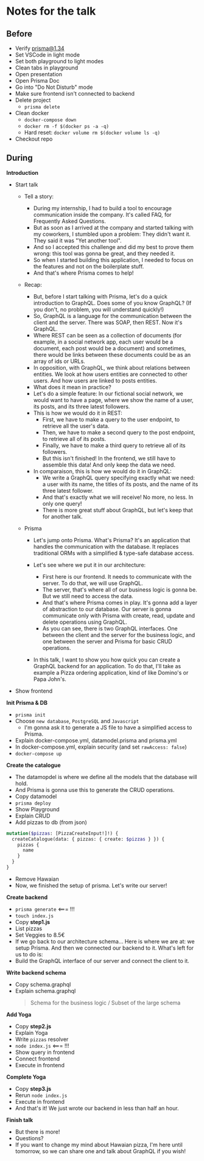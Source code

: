 # Notes for the talk

## Before

- Verify prisma@1.34
- Set VSCode in light mode
- Set both playground to light modes
- Clean tabs in playground
- Open presentation
- Open Prisma Doc
- Go into "Do Not Disturb" mode
- Make sure frontend isn't connected to backend
- Delete project
  - `prisma delete`
- Clean docker
  - `docker-compose down`
  - `docker rm -f $(docker ps -a -q)`
  - Hard reset: `docker volume rm $(docker volume ls -q)`
- Checkout repo

## During

**Introduction**

- Start talk

  - Tell a story:

    - During my internship, I had to build a tool to encourage communication inside the company. It's called FAQ, for Frequently Asked Questions.
    - But as soon as I arrived at the company and started talking with my coworkers, I stumbled upon a problem: They didn't want it. They said it was "Yet another tool".
    - And so I accepted this challenge and did my best to prove them wrong: this tool was gonna be great, and they needed it.
    - So when I started building this application, I needed to focus on the features and not on the boilerplate stuff.
    - And that's where Prisma comes to help!

  - Recap:

    - But, before I start talking with Prisma, let's do a quick introduction to GraphQL. Does some of you know GraphQL? (If you don't, no problem, you will understand quickly!)
    - So, GraphQL is a language for the communication between the client and the server. There was SOAP, then REST. Now it's GraphQL.
    - Where REST can be seen as a collection of documents (for example, in a social network app, each user would be a document, each post would be a document) and sometimes, there would be links between these documents could be as an array of ids or URLs.
    - In opposition, with GraphQL, we think about relations between entities. We look at how users entities are connected to other users. And how users are linked to posts entities.
    - What does it mean in practice?
    - Let's do a simple feature: In our fictional social network, we would want to have a page, where we show the name of a user, its posts, and its three latest followers.
    - This is how we would do it in REST:
      - First, we have to make a query to the user endpoint, to retrieve all the user's data.
      - Then, we have to make a second query to the post endpoint, to retrieve all of its posts.
      - Finally, we have to make a third query to retrieve all of its followers.
      - But this isn't finished! In the frontend, we still have to assemble this data! And only keep the data we need.
    - In comparaison, this is how we would do it in GraphQL:
      - We write a GraphQL query specifying exactly what we need: a user with its name, the titles of its posts, and the name of its three latest follower.
      - And that's exactly what we will receive! No more, no less. In only one query!
      - There is more great stuff about GraphQL, but let's keep that for another talk.

  - Prisma

    - Let's jump onto Prisma. What's Prisma? It's an application that handles the communication with the database. It replaces traditional ORMs with a simplified & type-safe database access.
    - Let's see where we put it in our architecture:

      - First here is our frontend. It needs to communicate with the server. To do that, we will use GraphQL.
      - The server, that's where all of our business logic is gonna be. But we still need to access the data.
      - And that's where Prisma comes in play. It's gonna add a layer of abstraction to our database. Our server is gonna communicate only with Prisma with create, read, update and delete operations using GraphQL.
      - As you can see, there is two GraphQL interfaces. One between the client and the server for the business logic, and one between the server and Prisma for basic CRUD operations.

    - In this talk, I want to show you how quick you can create a GraphQL backend for an application. To do that, I'll take as example a Pizza ordering application, kind of like Domino's or Papa John's.

- Show frontend

**Init Prisma & DB**

- `prisma init`
- Choose `new database`, `PostgreSQL` and `Javascript`
  - I'm gonna ask it to generate a JS file to have a simplified access to Prisma.
- Explain docker-compose.yml, datamodel.prisma and prisma.yml
- In docker-compose.yml, explain security (and set `rawAccess: false`)
- `docker-compose up`

**Create the catalogue**

- The datamopdel is where we define all the models that the database will hold.
- And Prisma is gonna use this to generate the CRUD operations.
- Copy datamodel
- `prisma deploy`
- Show Playground
- Explain CRUD
- Add pizzas to db (from json)

```graphql
mutation($pizzas: [PizzaCreateInput!]!) {
  createCatalogue(data: { pizzas: { create: $pizzas } }) {
    pizzas {
      name
    }
  }
}
```

- Remove Hawaian
- Now, we finished the setup of prisma. Let's write our server!

**Create backend**

- `prisma generate` <=== !!!
- `touch index.js`
- Copy **step1.js**
- List pizzas
- Set Veggies to 8.5€
- If we go back to our architecture schema... Here is where we are at: we setup Prisma. And then we connected our backend to it. What's left for us to do is:
- Build the GraphQL interface of our server and connect the client to it.

**Write backend schema**

- Copy schema.graphql
- Explain schema.graphql
  > Schema for the business logic / Subset of the large schema

**Add Yoga**

- Copy **step2.js**
- Explain Yoga
- Write `pizzas` resolver
- `node index.js` <=== !!!
- Show query in frontend
- Connect frontend
- Execute in frontend

**Complete Yoga**

- Copy **step3.js**
- Rerun `node index.js`
- Execute in frontend
- And that's it! We just wrote our backend in less than half an hour.

**Finish talk**

- But there is more!
- Questions?
- If you want to change my mind about Hawaian pizza, I'm here until tomorrow, so we can share one and talk about GraphQL if you wish!
